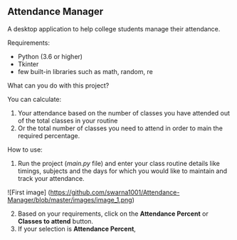 ## Attendance Manager

A desktop application to help college students manage their 
attendance.

Requirements:
* Python (3.6 or higher)
* Tkinter
* few built-in libraries such as math, random, re

What can you do with this project?

You can calculate:
1. Your attendance based on the number of classes you have attended
 out of the total classes in your routine 
2. Or the  total number of classes you need to attend in order to 
main  the required percentage.


How to use:
1. Run the project (*main.py* file) and enter your class routine 
details like timings, subjects and the days for which you would 
like to maintain and track your attendance.


![First image]
(https://github.com/swarna1001/Attendance-Manager/blob/master/images/image_1.png)

2. Based on your requirements, click on the **Attendance Percent** 
or **Classes to attend** button.
3. If your selection is **Attendance Percent**,
 
